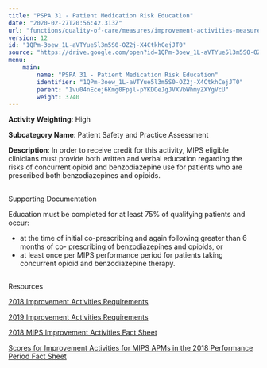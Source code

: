 ```yaml
---
title: "PSPA 31 - Patient Medication Risk Education"
date: "2020-02-27T20:56:42.313Z"
url: "functions/quality-of-care/measures/improvement-activities-measures/2019-improvement-activities/pspa-31-patient-medication-risk-education.html"
version: 12
id: "1QPm-3oew_1L-aVTYue5l3m5S0-OZ2j-X4CtkhCejJT0"
source: "https://drive.google.com/open?id=1QPm-3oew_1L-aVTYue5l3m5S0-OZ2j-X4CtkhCejJT0"
menu:
    main:
        name: "PSPA 31 - Patient Medication Risk Education"
        identifier: "1QPm-3oew_1L-aVTYue5l3m5S0-OZ2j-X4CtkhCejJT0"
        parent: "1vu04nEcej6Kmg0Fpjl-pYKDOeJgJVXVbWhmyZXYgVcU"
        weight: 3740
---
```









**Activity Weighting**: High

**Subcategory Name**: Patient Safety and Practice Assessment

**Description**: In order to receive credit for this activity, MIPS eligible clinicians must provide both written and verbal education regarding the risks of concurrent opioid and benzodiazepine use for patients who are prescribed both benzodiazepines and opioids. 







## 

Supporting Documentation

Education must be completed for at least 75% of qualifying patients and occur:

* at the time of initial co-prescribing and again following greater than 6 months of co- prescribing of benzodiazepines and opioids, or 
* at least once per MIPS performance period for patients taking concurrent opioid and benzodiazepine therapy.







## 

Resources

[2018 Improvement Activities Requirements](https://qpp.cms.gov/mips/improvement-activities?py=2018)

[2019 Improvement Activities Requirements](https://qpp.cms.gov/mips/improvement-activities?py=2019)

[2018 MIPS Improvement Activities Fact Sheet](https://qpp.cms.gov/resource/2018%20MIPS%20Improvement%20Activities%20Fact%20Sheet)

[Scores for Improvement Activities for MIPS APMs in the 2018 Performance Period Fact Sheet](https://qpp.cms.gov/resource/2018%20MIPS%20APMs%20improvement%20Activities%20scores%20fact%20sheet)

